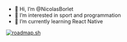 <!---
NicolasBorlet/NicolasBorlet is a ✨ special ✨ repository because its `README.md` (this file) appears on your GitHub profile.
You can click the Preview link to take a look at your changes.
--->

- 👋 Hi, I’m @NicolasBorlet
- 👀 I’m interested in sport and programmation
- 🌱 I’m currently learning React Native

[![roadmap.sh](https://api.roadmap.sh/v1-badge/wide/65af93c80c548122832401a9?variant=dark)](https://roadmap.sh)
